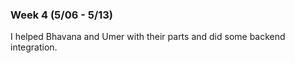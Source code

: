 ### Week 4 (5/06 - 5/13)

I helped Bhavana and Umer with their parts and did some backend integration. 




